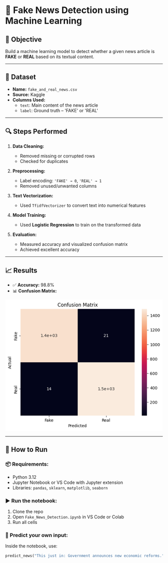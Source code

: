 # 📰 Fake News Detection using Machine Learning

## 📌 Objective
Build a machine learning model to detect whether a given news article is **FAKE** or **REAL** based on its textual content.

---

## 📁 Dataset
- **Name:** `fake_and_real_news.csv`
- **Source:** Kaggle
- **Columns Used:**
  - `text`: Main content of the news article
  - `label`: Ground truth – 'FAKE' or 'REAL'

---

## 🔍 Steps Performed

1. **Data Cleaning:**
   - Removed missing or corrupted rows
   - Checked for duplicates

2. **Preprocessing:**
   - Label encoding: `'FAKE' → 0`, `'REAL' → 1`
   - Removed unused/unwanted columns

3. **Text Vectorization:**
   - Used `TfidfVectorizer` to convert text into numerical features

4. **Model Training:**
   - Used **Logistic Regression** to train on the transformed data

5. **Evaluation:**
   - Measured accuracy and visualized confusion matrix
   - Achieved excellent accuracy

---

## 📈 Results

- ✅ **Accuracy:** 98.8%  
- 📊 **Confusion Matrix:**

![Confusion Matrix](confusion_matrix.png)

---

## 🚀 How to Run

### 📦 Requirements:
- Python 3.12
- Jupyter Notebook or VS Code with Jupyter extension
- Libraries: `pandas`, `sklearn`, `matplotlib`, `seaborn`

### ▶️ Run the notebook:
1. Clone the repo
2. Open `Fake_News_Detection.ipynb` in VS Code or Colab
3. Run all cells

### 🧪 Predict your own input:
Inside the notebook, use:
```python
predict_news("This just in: Government announces new economic reforms.")
